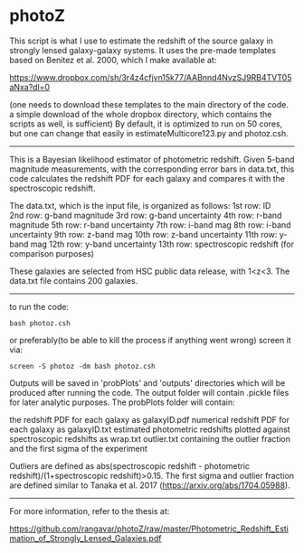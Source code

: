 # photoZ

This script is what I use to estimate the redshift of the source galaxy in strongly lensed galaxy-galaxy systems. It uses the pre-made templates based on Benitez et al. 2000, which I make available at: 

https://www.dropbox.com/sh/3r4z4cfjvn15k77/AABnnd4NvzSJ9RB4TVT05aNxa?dl=0

(one needs to download these templates to the main directory of the code. a simple download of the whole dropbox directory, which contains the scripts as well, is sufficient)
By default, it is optimized to run on 50 cores, but one can change that easily in estimateMulticore123.py and photoz.csh. 

---
This is a Bayesian likelihood estimator of photometric redshift. Given 5-band magnitude measurements, with the corresponding error bars in data.txt, this code calculates the redshift PDF for each galaxy and compares it with the spectroscopic redshift. 

The data.txt, which is the input file, is organized as follows: 
1st row: ID<br>
2nd row: g-band magnitude 
3rd row: g-band uncertainty
4th row: r-band magnitude
5th row: r-band uncertainty
7th row: i-band mag
8th row: i-band uncertainty
9th row: z-band mag
10th row: z-band uncertainty
11th row: y-band mag
12th row: y-band uncertainty
13th row: spectroscopic redshift (for comparison purposes)

These galaxies are selected from HSC public data release, with 1<z<3. The data.txt file contains 200 galaxies. 

---
to run the code: 
```
bash photoz.csh 
```
or preferably(to be able to kill the process if anything went wrong)  screen it via:
```
screen -S photoz -dm bash photoz.csh
```

Outputs will be saved in 'probPlots' and 'outputs' directories which will be produced after running the code. The output folder will contain .pickle files for later analytic purposes. The probPlots folder will contain:

the redshift PDF for each galaxy as galaxyID.pdf
numerical redshift PDF for each galaxy as galaxyID.txt
estimated photometric redshifts plotted against spectroscopic redshifts as wrap.txt
outlier.txt containing the outlier fraction and the first sigma of the experiment

Outliers are defined as abs(spectroscopic redshift - photometric redshift)/(1+spectroscopic redshift)>0.15. The first sigma and outlier fraction are defined similar to Tanaka et al. 2017 (https://arxiv.org/abs/1704.05988). 

---
For more information, refer to the thesis at: 

https://github.com/rangavar/photoZ/raw/master/Photometric_Redshift_Estimation_of_Strongly_Lensed_Galaxies.pdf


